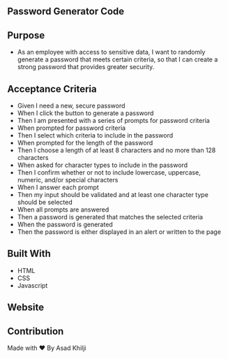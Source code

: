 ## Password Generator Code

## Purpose

* As an employee with access to sensitive data, I want to randomly generate a password that meets certain criteria, so that I can create a strong password that provides greater security.

## Acceptance Criteria

* Given I need a new, secure password
* When I click the button to generate a password
* Then I am presented with a series of prompts for password criteria
* When prompted for password criteria
* Then I select which criteria to include in the password
* When prompted for the length of the password
* Then I choose a length of at least 8 characters and no more than 128 characters
* When asked for character types to include in the password
* Then I confirm whether or not to include lowercase, uppercase, numeric, and/or special characters
* When I answer each prompt
* Then my input should be validated and at least one character type should be selected
* When all prompts are answered
* Then a password is generated that matches the selected criteria
* When the password is generated
* Then the password is either displayed in an alert or written to the page

## Built With

* HTML
* CSS 
* Javascript

## Website


## Contribution
Made with ❤️ By Asad Khilji